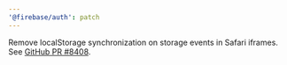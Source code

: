 ```yaml
---
'@firebase/auth': patch
---
```


Remove localStorage synchronization on storage events in Safari iframes. See [GitHub PR #8408](https://github.com/firebase/firebase-js-sdk/pull/8408).
